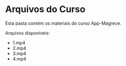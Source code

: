 # Arquivos do Curso

Esta pasta contém os materiais do curso App-Magrece.

Arquivos disponíveis:
- 1.mp4
- 2.mp4
- 3.mp4
- 4.mp4